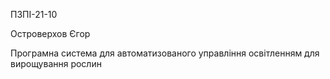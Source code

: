 ПЗПІ-21-10

Островерхов Єгор

Програмна система для автоматизованого управління освітленням для вирощування рослин
